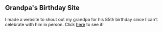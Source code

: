## Grandpa's Birthday Site
I made a website to shout out my grandpa for his 85th birthday since I can't celebrate with him in person. Click [here](https://ejnguyen1.github.io/gpa-bday-site/) to see it!